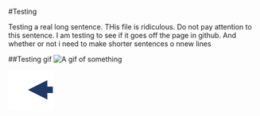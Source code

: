 #Testing

Testing a real long sentence. THis file is ridiculous. Do not pay attention to this sentence. I am testing to see if it goes off the page in github. And whether or not i need to make shorter sentences o nnew lines

##Testing gif
![A gif of something](gifs/menu_options.gif?raw=true)

![image](https://github.com/brianhylee/tutorial/blob/master/gif/arrow.png)

